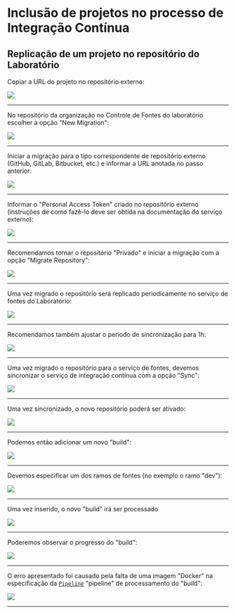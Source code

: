 # Inclusão de projetos no processo de Integração Contínua

## Replicação de um projeto no repositório do Laboratório


Copiar a URL do projeto no repositório externo:

![](../images/drone-ci-01.png)

---

No repositório da organização no Controle de Fontes do laboratório escolher a opção "New Migration":

![](../images/drone-ci-02.png)

---

Iniciar a migração para o tipo correspondente de repositório externo (GitHub, GitLab, Bitbucket, etc.) e informar a URL anotada no passo anterior:

![](../images/drone-ci-03.png)

---

Informar o "Personal Access Token" criado no repositório externo (instruções de como fazê-lo deve ser obtida na documentação do serviço externo):

![](../images/drone-ci-04.png)

---

Recomendamos tornar o repositório "Privado" e iniciar a migração com a opção "Migrate Repository":

![](../images/drone-ci-05.png)

---

Uma vez migrado o repositório será replicado periodicamente no serviço de fontes do Laboratório:

![](../images/drone-ci-06.png)

---

Recomendamos também ajustar o período de sincronização para 1h:

![](../images/drone-ci-07.png)

---

Uma vez migrado o repositório para o serviço de fontes, devemos sincronizar o serviço de integração contínua com a opção "Sync":

![](../images/drone-ci-08.png)

---

Uma vez sincronizado, o novo repositório poderá ser ativado:

![](../images/drone-ci-09.png)

---

Podemos então adicionar um novo "build":

![](../images/drone-ci-10.png)

---

Devemos especificar um dos ramos de fontes (no exemplo o ramo "dev"):

![](../images/drone-ci-11.png)

---

Uma vez inserido, o novo "build" irá ser processado

![](../images/drone-ci-12.png)

---

Poderemos observar o progresso do "build":

![](../images/drone-ci-13.png)

---

O erro apresentado foi causado pela falta de uma imagem "Docker" na especificação da [`Pipeline`](PIPELINE.md) "pipeline" de processamento do "build":

![](../images/drone-ci-14.png)

---